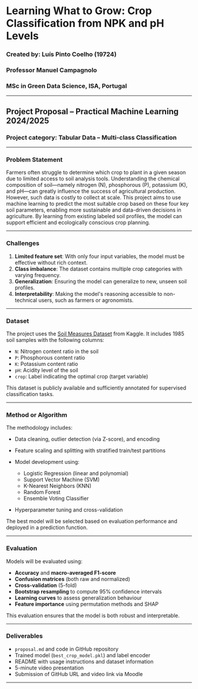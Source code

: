 # Learning What to Grow: Crop Classification from NPK and pH Levels

### Created by: Luís Pinto Coelho (19724)

### Professor Manuel Campagnolo

### MSc in Green Data Science, ISA, Portugal

---

## Project Proposal – Practical Machine Learning 2024/2025

### Project category: Tabular Data – Multi-class Classification

---

### Problem Statement

Farmers often struggle to determine which crop to plant in a given season due to limited access to soil analysis tools. Understanding the chemical composition of soil—namely nitrogen (N), phosphorous (P), potassium (K), and pH—can greatly influence the success of agricultural production. However, such data is costly to collect at scale. This project aims to use machine learning to predict the most suitable crop based on these four key soil parameters, enabling more sustainable and data-driven decisions in agriculture. By learning from existing labeled soil profiles, the model can support efficient and ecologically conscious crop planning.

---

### Challenges

1. **Limited feature set**: With only four input variables, the model must be effective without rich context.
2. **Class imbalance**: The dataset contains multiple crop categories with varying frequency.
3. **Generalization**: Ensuring the model can generalize to new, unseen soil profiles.
4. **Interpretability**: Making the model's reasoning accessible to non-technical users, such as farmers or agronomists.

---

### Dataset

The project uses the [Soil Measures Dataset](https://www.kaggle.com/datasets/mohamedmostafa259/soil-measures) from Kaggle. It includes 1985 soil samples with the following columns:

* `N`: Nitrogen content ratio in the soil
* `P`: Phosphorous content ratio
* `K`: Potassium content ratio
* `pH`: Acidity level of the soil
* `crop`: Label indicating the optimal crop (target variable)

This dataset is publicly available and sufficiently annotated for supervised classification tasks.

---

### Method or Algorithm

The methodology includes:

* Data cleaning, outlier detection (via Z-score), and encoding
* Feature scaling and splitting with stratified train/test partitions
* Model development using:

  * Logistic Regression (linear and polynomial)
  * Support Vector Machine (SVM)
  * K-Nearest Neighbors (KNN)
  * Random Forest
  * Ensemble Voting Classifier
* Hyperparameter tuning and cross-validation

The best model will be selected based on evaluation performance and deployed in a prediction function.

---

### Evaluation

Models will be evaluated using:

* **Accuracy** and **macro-averaged F1-score**
* **Confusion matrices** (both raw and normalized)
* **Cross-validation** (5-fold)
* **Bootstrap resampling** to compute 95% confidence intervals
* **Learning curves** to assess generalization behaviour
* **Feature importance** using permutation methods and SHAP

This evaluation ensures that the model is both robust and interpretable.

---

### Deliverables

* `proposal.md` and code in GitHub repository
* Trained model (`best_crop_model.pkl`) and label encoder
* README with usage instructions and dataset information
* 5-minute video presentation
* Submission of GitHub URL and video link via Moodle

---
